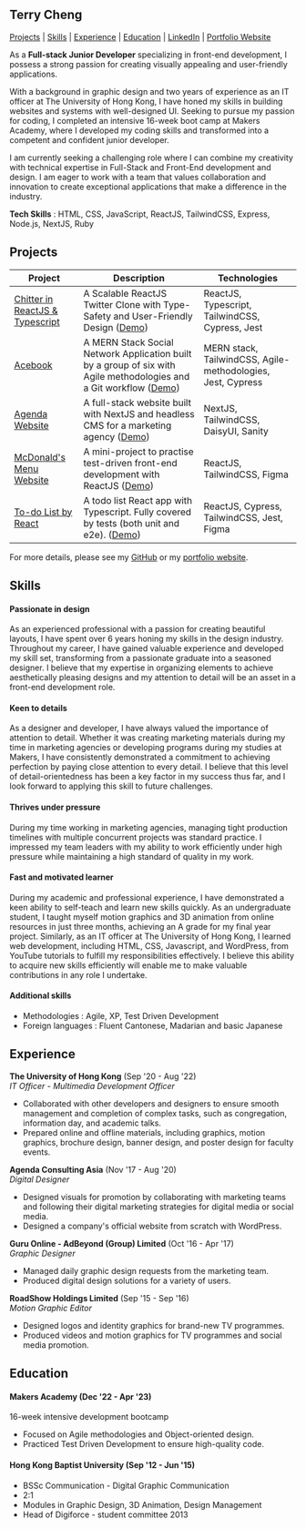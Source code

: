## Terry Cheng

[Projects](#projects) | [Skills](#skills) | [Experience](#experience) | [Education](#education) | [LinkedIn](https://www.linkedin.com/in/terryhycheng/) | [Portfolio Website](https://www.terryhycheng.com)

As a **Full-stack Junior Developer** specializing in front-end development, I possess a strong passion for creating visually appealing and user-friendly applications.

With a background in graphic design and two years of experience as an IT officer at The University of Hong Kong, I have honed my skills in building websites and systems with well-designed UI. Seeking to pursue my passion for coding, I completed an intensive 16-week boot camp at Makers Academy, where I developed my coding skills and transformed into a competent and confident junior developer.

I am currently seeking a challenging role where I can combine my creativity with technical expertise in Full-Stack and Front-End development and design. I am eager to work with a team that values collaboration and innovation to create exceptional applications that make a difference in the industry.

**Tech Skills** : HTML, CSS, JavaScript, ReactJS, TailwindCSS, Express, Node.js, NextJS, Ruby

## Projects

| Project                                                                                   | Description                                                                                                                                                       | Technologies                                                |
| ----------------------------------------------------------------------------------------- | ----------------------------------------------------------------------------------------------------------------------------------------------------------------- | ----------------------------------------------------------- |
| [Chitter in ReactJS & Typescript](https://github.com/terryhycheng/frontend-api-challenge) | A Scalable ReactJS Twitter Clone with Type-Safety and User-Friendly Design ([Demo](https://frontend-api-challenge-ten.vercel.app/))                               | ReactJS, Typescript, TailwindCSS, Cypress, Jest             |
| [Acebook](https://github.com/terryhycheng/acebook)                                        | A MERN Stack Social Network Application built by a group of six with Agile methodologies and a Git workflow ([Demo](https://acebook-frontend-gwmk.onrender.com/)) | MERN stack, TailwindCSS, Agile-methodologies, Jest, Cypress |
| [Agenda Website](https://github.com/terryhycheng/agenda)                                  | A full-stack website built with NextJS and headless CMS for a marketing agency ([Demo](https://agconsulting.vercel.app/))                                         | NextJS, TailwindCSS, DaisyUI, Sanity                        |
| [McDonald's Menu Website](https://github.com/terryhycheng/todo-list-react)                | A mini-project to practise test-driven front-end development with ReactJS ([Demo](https://mcdonalds-menu-web.vercel.app/))                                        | ReactJS, TailwindCSS, Figma                                 |
| [To-do List by React](https://github.com/terryhycheng/todo-list-react)                    | A todo list React app with Typescript. Fully covered by tests (both unit and e2e). ([Demo](https://todo-list-react-sooty-mu.vercel.app/))                         | ReactJS, Cypress, TailwindCSS, Jest, Figma                  |

For more details, please see my [GitHub](https://github.com/terryhycheng?tab=repositories) or my [portfolio website](https://www.terryhycheng.com).

## Skills

#### Passionate in design

As an experienced professional with a passion for creating beautiful layouts, I have spent over 6 years honing my skills in the design industry. Throughout my career, I have gained valuable experience and developed my skill set, transforming from a passionate graduate into a seasoned designer. I believe that my expertise in organizing elements to achieve aesthetically pleasing designs and my attention to detail will be an asset in a front-end development role.

#### Keen to details

As a designer and developer, I have always valued the importance of attention to detail. Whether it was creating marketing materials during my time in marketing agencies or developing programs during my studies at Makers, I have consistently demonstrated a commitment to achieving perfection by paying close attention to every detail. I believe that this level of detail-orientedness has been a key factor in my success thus far, and I look forward to applying this skill to future challenges.

#### Thrives under pressure

During my time working in marketing agencies, managing tight production timelines with multiple concurrent projects was standard practice. I impressed my team leaders with my ability to work efficiently under high pressure while maintaining a high standard of quality in my work.

#### Fast and motivated learner

During my academic and professional experience, I have demonstrated a keen ability to self-teach and learn new skills quickly. As an undergraduate student, I taught myself motion graphics and 3D animation from online resources in just three months, achieving an A grade for my final year project. Similarly, as an IT officer at The University of Hong Kong, I learned web development, including HTML, CSS, Javascript, and WordPress, from YouTube tutorials to fulfill my responsibilities effectively. I believe this ability to acquire new skills efficiently will enable me to make valuable contributions in any role I undertake.

#### Additional skills

- Methodologies : Agile, XP, Test Driven Development
- Foreign languages : Fluent Cantonese, Madarian and basic Japanese

## Experience

**The University of Hong Kong** (Sep '20 - Aug '22)  
_IT Officer - Multimedia Development Officer_

- Collaborated with other developers and designers to ensure smooth management and completion of complex tasks, such as congregation, information day, and academic talks.
- Prepared online and offline materials, including graphics, motion graphics, brochure design, banner design, and poster design for faculty events.

**Agenda Consulting Asia** (Nov '17 - Aug '20)  
_Digital Designer_

- Designed visuals for promotion by collaborating with marketing teams and following their digital marketing strategies for digital media or social media.
- Designed a company's official website from scratch with WordPress.

**Guru Online - AdBeyond (Group) Limited** (Oct '16 - Apr '17)  
_Graphic Designer_

- Managed daily graphic design requests from the marketing team.
- Produced digital design solutions for a variety of users.

**RoadShow Holdings Limited** (Sep '15 - Sep '16)  
_Motion Graphic Editor_

- Designed logos and identity graphics for brand-new TV programmes.
- Produced videos and motion graphics for TV programmes and social media promotion.

## Education

#### Makers Academy (Dec '22 - Apr '23)

16-week intensive development bootcamp

- Focused on Agile methodologies and Object-oriented design.
- Practiced Test Driven Development to ensure high-quality code.

#### Hong Kong Baptist University (Sep '12 - Jun '15)

- BSSc Communication - Digital Graphic Communication
- 2:1
- Modules in Graphic Design, 3D Animation, Design Management
- Head of Digiforce - student committee 2013
